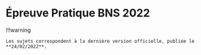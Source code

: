 # Épreuve Pratique BNS 2022

!!!warning

    Les sujets correspondent à la dernière version officielle, publiée le **24/02/2022**.
